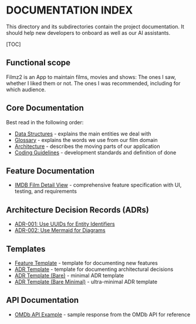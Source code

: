 # DOCUMENTATION INDEX

This directory and its subdirectories contain the project documentation. It should help new developers to onboard as well as our AI assistants.

[TOC]

## Functional scope

Filmz2 is an App to maintain films, movies and shows: The ones I saw, whether I liked them or not. The ones I was recommended, including for which audience.

## Core Documentation

Best read in the following order:

- [Data Structures](DATA_STRUCTURES.md) - explains the main entities we deal with
- [Glossary](GLOSSARY.md) - explains the words we use from our film domain
- [Architecture](ARCHITECTURE.md) - describes the moving parts of our application
- [Coding Guidelines](CODING_GUIDELINES.md) - development standards and definition of done

## Feature Documentation

- [IMDB Film Detail View](features/2025-05-30-imdb-film-detail-view.md) - comprehensive feature specification with UI, testing, and requirements

## Architecture Decision Records (ADRs)

- [ADR-001: Use UUIDs for Entity Identifiers](decisions/ADR-001-use-uuids-for_ids.md)
- [ADR-002: Use Mermaid for Diagrams](decisions/ADR-002-use-mermaid-for-diagrams.md)

## Templates

- [Feature Template](FEATURE_TEMPLATE.md) - template for documenting new features
- [ADR Template](decisions/ADR_TEMPLATE.md) - template for documenting architectural decisions
- [ADR Template (Bare)](decisions/ADR_TEMPLATE_BARE.md) - minimal ADR template
- [ADR Template (Bare Minimal)](decisions/ADR_TEMPLATE_BARE_MINIMAL.md) - ultra-minimal ADR template

## API Documentation

- [OMDb API Example](OMDb_API_example.json) - sample response from the OMDb API for reference
